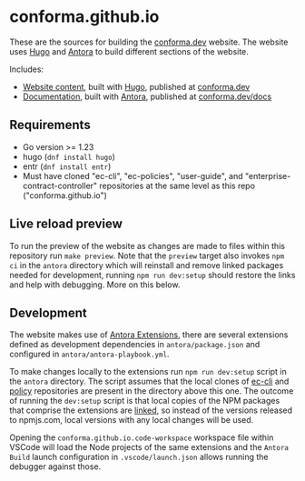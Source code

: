 
# conforma.github.io

These are the sources for building the [conforma.dev][conforma] website.
The website uses [Hugo](https://gohugo.io/) and
[Antora](https://docs.antora.org/) to build different sections of the website.

Includes:

* [Website content](./website),
    built with [Hugo](https://gohugo.io/),
    published at [conforma.dev][conforma]
* [Documentation](./antora),
    built with [Antora](https://antora.org/),
    published at [conforma.dev/docs][conforma-docs]

## Requirements

* Go version >= 1.23
* hugo (`dnf install hugo`)
* entr (`dnf install entr`)
* Must have cloned "ec-cli", "ec-policies", "user-guide", and "enterprise-contract-controller" repositories at the same level as this repo ("conforma.github.io")

## Live reload preview

To run the preview of the website as changes are made to files within this
repository run `make preview`. Note that the `preview` target also invokes
`npm ci` in the `antora` directory which will reinstall and remove linked
packages needed for development, running `npm run dev:setup` should restore the
links and help with debugging. More on this below.

## Development

The website makes use of
[Antora Extensions](https://docs.antora.org/antora/latest/extend/extensions/),
there are several extensions defined as development dependencies in
`antora/package.json` and configured in `antora/antora-playbook.yml`.

To make changes locally to the extensions run `npm run dev:setup` script in the
`antora` directory. The script assumes that the local clones of
[ec-cli](https://github.com/enterprise-contract/ec-cli/) and
[policy](https://github.com/conforma/policy/) repositories
are present in the directory above this one. The outcome of running the
`dev:setup` script is that local copies of the NPM packages that comprise the
extensions are [linked](https://docs.npmjs.com/cli/v6/commands/npm-link), so
instead of the versions released to npmjs.com, local versions with any local
changes will be used.

Opening the `conforma.github.io.code-workspace` workspace file within
VSCode will load the Node projects of the same extensions and the `Antora Build`
launch configuration in `.vscode/launch.json` allows running the debugger
against those.

[conforma]: https://conforma.dev
[conforma-docs]: https://conforma.dev/docs
